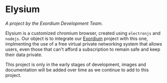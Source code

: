 # Elysium

*A project by the Exordium Development Team.*

Elysium is a customized chromium browser, created using `electronjs` and `nodejs`. Our object is to integrate our [Exordium](https://github.com/exordium-dev/exordium) project with this one, implmenting the use of a free virtual private networking system that allows users, even those that can't afford a subscription to remain safe and keep their data private.

This project is only in the early stages of development, images and documentation will be added over time as we continue to add to this project. 
